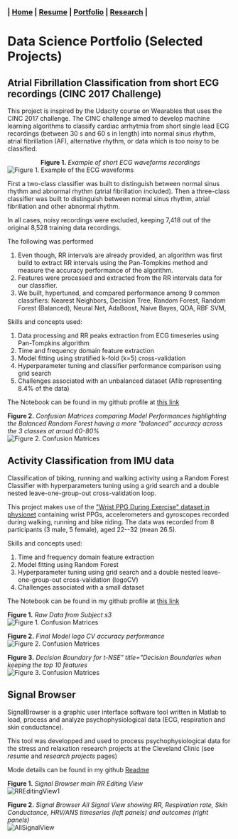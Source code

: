 ### **| [Home](./README.md)  |  [Resume](./resume.md)     |  [Portfolio](./portfolio.md)  |  [Research](./research.md)  |** 

# Data Science Portfolio (Selected Projects)

## Atrial Fibrillation Classification from short ECG recordings (CINC 2017 Challenge)

This project is inspired by the Udacity course on Wearables that uses the CINC 2017 challenge. The CINC challenge aimed to develop machine learning algorithms to classify cardiac arrhytmia from short single lead ECG recordings (between 30 s and 60 s in length) into normal sinus rhythm, atrial fibrillation (AF), alternative rhythm, or data which is too noisy to be classified. 

&nbsp;&nbsp;&nbsp;&nbsp;&nbsp;&nbsp;&nbsp;&nbsp;&nbsp;&nbsp;&nbsp;&nbsp;&nbsp;&nbsp;&nbsp;&nbsp;&nbsp;&nbsp;
**Figure 1.** _Example of short ECG waveforms recordings_ <br /> 
![Figure 1. Example of the ECG waveforms](/images/example_waveforms.svg) 

<!-- Commenting this: 
<figure>
  <img src="/images/example_waveforms.svg" alt="Trulli" style="width:100%">
  <figcaption>Figure 1. Example of short ECG waveforms recordings.</figcaption>
</figure>
-->

First a two-class classifier was built to distinguish between normal sinus rhythm and abnormal rhythm (atrial fibrillation included). Then a three-class classifier was built to distinguish between normal sinus rhythm, atrial fibrillation and other abnormal rhythm. 

In all cases, noisy recordings were excluded, keeping 7,418 out of the original 8,528 training data recordings.

The following was performed
1. Even though, RR intervals are already provided, an algorithm was first build to extract RR intervals using the Pan-Tompkins method and measure the accuracy performance of the algorithm.
2. Features were processed and extracted from the RR intervals data for our classifier.
3. We built, hypertuned, and compared performance among 9 common classifiers: Nearest Neighbors, Decision Tree, Random Forest, Random Forest (Balanced), Neural Net, AdaBoost, Naive Bayes, QDA, RBF SVM,

Skills and concepts used:
1. Data processing and RR peaks extraction from ECG timeseries using Pan-Tompkins algorithm
2. Time and frequency domain feature extraction 
3. Model fitting using stratified k-fold (k=5) cross-validation
4. Hyperparameter tuning and classifier performance comparison using grid search
5. Challenges associated with an unbalanced dataset (Afib representing 8.4% of the data)

The Notebook can be found in my github profile at [this link](https://github.com/DidierAll/ShortECG_AF-Classification_CINC2017/blob/main/AF_Classification.ipynb)

**Figure 2.** _Confusion Matrices comparing Model Performances highlighting the Balanced Random Forest having a more "balanced" accuracy across the 3 classes at aroud 60-80%_ <br />
![Figure 2. Confusion Matrices](/images/CINC2017_ConfusionMatrices.png)  


##  Activity Classification from IMU data 
Classification of biking, running and walking activity using a Random Forest Classifier with hyperparameters tuning using a grid search and a double nested leave-one-group-out cross-validation loop.  

This project makes use of the ["Wrist PPG During Exercise" dataset in physionet](https://physionet.org/content/wrist/1.0.0/)
containing wrist PPGs, accelerometers and gyroscopes recorded during walking, running and bike riding. The data was recorded from 8 participants (3 male, 5 female), aged 22--32 (mean 26.5).



Skills and concepts used:
1. Time and frequency domain feature extraction 
2. Model fitting using Random Forest
3. Hyperparameter tuning using grid search and a double nested leave-one-group-out cross-validation (logoCV)
4. Challenges associated with a small dataset

The Notebook can be found in my github profile at [this link](https://github.com/DidierAll/Activity_Classification-Biking/blob/main/Activity%20Classification%20-%20Biking.ipynb)

**Figure 1.** _Raw Data from Subject s3_ <br /> 
![Figure 1. Confusion Matrices](/images/RawData_s3.JPG) 


**Figure 2.** _Final Model logo CV accuracy performance_ <br /> 
![Figure 2. Confusion Matrices](/images/FinalModel_logoCV_Results.JPG) <br /> 


**Figure 3.** _Decision Boundary for t-NSE" title="Decision Boundaries when keeping the top 10 features_ <br /> 
![Figure 3. Confusion Matrices](/images/DecisionBoundaryTop10Features.JPG) 

<!-- Commenting this:
<img src="/figures/RawData_s3.JPG" alt="Raw Data" title="Raw Data from Subject s3">
<br/>
<br/>
<img src="/figures/FinalModel_logoCV_Results.JPG" alt="logo CV Results" title="Final Model logo CV accuracy performance">
<br/>
<br/>
<img src="/figures/DecisionBoundaryTop10Features.JPG" alt="Decision Boundary for t-NSE" title="Decision Boundaries when keeping the top 10 features">
-->

## Signal Browser

SignalBrowser is a graphic user interface software tool written in Matlab to load, process and analyze psychophysiological data (ECG, respiration and skin conductance).

This tool was developped and used to process psychophysiological data for the stress and relaxation research projects at the Cleveland Clinic (see _resume_ and _research projects_ pages)

Mode details can be found in my github [Readme](https://github.com/DidierAll/SignalBrowser/edit/main/README.md)

**Figure 1.** _Signal Browser main RR Editing View_ <br /> 
![RREditingView1](/images/SignalBrowser_RREditingView1.jpg)

<!-- Commenting this:
![RREditingView2](/images/SignalBrowser_RREditingView2.jpg)
-->
**Figure 2.** _Signal Browser All Signal View showing RR, Respiration rate, Skin Conductance, HRV/ANS timeseries (left panels) and outcomes (right panels)_ <br /> 
![AllSignalView](/images/SignalBrowser_AllSignalsView.jpg)

